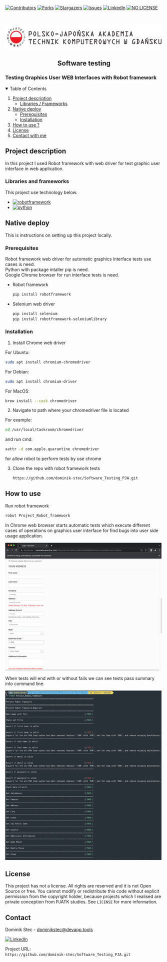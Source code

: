 <!--
*** Thanks for checking out c. If you have a suggestion
*** that would make this better, please fork the repo and create a pull request
*** or simply open an issue with the tag "enhancement".
*** Thanks again! Now go create something AMAZING! :D
-->

<!-- PROJECT SHIELDS -->
<!--
*** I'm using markdown "reference style" links for readability.
*** Reference links are enclosed in brackets [ ] instead of parentheses ( ).
*** See the bottom of this document for the declaration of the reference variables
*** for contributors-url, forks-url, etc. This is an optional, concise syntax you may use.
*** https://www.markdownguide.org/basic-syntax/#reference-style-links
-->

[![Contributors][contributors-shield]][contributors-url]
[![Forks][forks-shield]][forks-url]
[![Stargazers][stars-shield]][stars-url]
[![Issues][issues-shield]][issues-url]
[![LinkedIn][linkedin-shield]][linkedin-url]
[![NO LICENSE][license-shield]][license-url]

<!-- PROJECT LOGO -->
<br />
<p align="center">
  <a href="https://gdansk.pja.edu.pl/pl/">
    <img src="images/logo.jpg" alt="Logo" width="540" height="80">
  </a>

  <h2 align="center">Software testing</h2>

  <p align="center">
    <h3> Testing Graphics User WEB Interfaces with Robot framework </h3>
    <!-- <br />
    <a href="https://github.com/dccstcc/TAU_PJATK_practice/tree/master/lab_7_Robot/Project_Robot_framework"><strong>» go to CODE »</strong></a>
    <br />
    <br /> -->
    <!-- <a href="https://github.com/othneildrew/Best-README-Template">View Demo</a>
    ·
    <a href="https://github.com/othneildrew/Best-README-Template/issues">Report Bug</a>
    ·
    <a href="https://github.com/othneildrew/Best-README-Template/issues">Request Feature</a> -->
  </p>
</p>

<!-- TABLE OF CONTENTS -->
<details open="open">
  <summary>Table of Contents</summary>
  <ol>
    <li>
      <a href="#project-description">Project description</a>
      <ul>
        <li><a href="#libraries-and-frameworks">Libraries / Frameworks</a></li>
      </ul>
    </li>
    <li>
      <a href="#native-deploy">Native deploy</a>
      <ul>
        <li><a href="#prerequisites">Prerequisites</a></li>
        <li><a href="#installation">Installation</a></li>
      </ul>
    </li>
    <li><a href="#how-to-use">How to use ?</a></li>
    <!-- <li><a href="#roadmap">Roadmap</a></li>
    <li><a href="#contributing">Contributing</a></li> -->
    <li><a href="#license">License</a></li>
    <li><a href="#contact">Contact with me</a></li>
    <!-- <li><a href="#acknowledgements">Acknowledgements</a></li> -->
  </ol>
</details>

<!-- ABOUT THE PROJECT -->

## Project description

<p> In this project I used Robot framework with web driver for test graphic user interface in web application. </p>

### Libraries and frameworks

This project use technology below.

- [![robotframework][robotframework-shield]][robotframework-url]
- [![python][python-shield]][python-url]

<!-- GETTING STARTED -->

## Native deploy

This is instructions on setting up this project locally.

### Prerequisites

Robot framework web driver for automatic graphics interface tests use cases is need. <br />
Python with package intaller pip is need. <br />
Google Chrome browser for run interface tests is need. <br />

- Robot framework

  ```sh
  pip install robotframework
  ```

- Selenium web driver
  ```sh
  pip install selenium
  pip install robotframework-seleniumlibrary
  ```

### Installation

1. Install Chrome web driver

For Ubuntu:

```sh
sudo apt install chromium-chromedriver
```

For Debian:

```sh
sudo apt install chromium-driver
```

For MacOS:

```sh
brew install --cask chromedriver
```

2. Navigate to path where your chromedriver file is located

For example:

```sh
cd /usr/local/Caskroom/chromedriver
```

and run cmd:

```sh
xattr -d com.apple.quarantine chromedriver
```

for allow robot to perform tests by use chrome

3. Clone the repo with robot framework tests
   ```sh
   https://github.com/dominik-stec/Software_Testing_PJA.git
   ```

<!-- USAGE EXAMPLES -->

## How to use

Run robot framework

```sh
robot Project_Robot_framework
```

In Chrome web browser starts automatic tests which execute different cases of operations on graphics user interface for find bugs into user side usage application.

 <img src="images/test_example.png" width="500"/>
   
<!-- [![browser][browser]][browser]
 -->

When tests will end with or without fails we can see tests pass summary into command line.

<img src="images/test_cmd.png" width="500"/>

<!-- [![summary][summary]][summary] -->

<!-- _For more examples, please refer to the [Documentation](https://example.com)_ -->

<!-- ROADMAP
## Roadmap

See the [open issues](https://github.com/othneildrew/Best-README-Template/issues) for a list of proposed features (and known issues).

-->

<!-- CONTRIBUTING
## Contributing

Contributions are what make the open source community such an amazing place to learn, inspire, and create. Any contributions you make are **greatly appreciated**.

1. Fork the Project
2. Create your Feature Branch (`git checkout -b feature/AmazingFeature`)
3. Commit your Changes (`git commit -m 'Add some AmazingFeature'`)
4. Push to the Branch (`git push origin feature/AmazingFeature`)
5. Open a Pull Request

-->

<!-- LICENSE -->

## License

This project has not a license.
All rights are reserved and it is not Open Source or free. You cannot modify or redistribute this code without explicit permission from the copyright holder, because projects which I realised are private conception from PJATK studies.
See `LICENSE` for more information.

<!-- CONTACT -->

## Contact

Dominik Stec - dominikstec@devapp.tools

[![LinkedIn][linkedin-shield]][linkedin-url]

Project URL:
<br />
`https://github.com/dominik-stec/Software_Testing_PJA.git`

<!-- ACKNOWLEDGEMENTS
## Acknowledgements
* [GitHub Emoji Cheat Sheet](https://www.webpagefx.com/tools/emoji-cheat-sheet)
* [Img Shields](https://shields.io)
* [Choose an Open Source License](https://choosealicense.com)
* [GitHub Pages](https://pages.github.com)
* [Animate.css](https://daneden.github.io/animate.css)
* [Loaders.css](https://connoratherton.com/loaders)
* [Slick Carousel](https://kenwheeler.github.io/slick)
* [Smooth Scroll](https://github.com/cferdinandi/smooth-scroll)
* [Sticky Kit](http://leafo.net/sticky-kit)
* [JVectorMap](http://jvectormap.com)
* [Font Awesome](https://fontawesome.com)

-->

<!-- MARKDOWN LINKS & IMAGES -->
<!-- https://www.markdownguide.org/basic-syntax/#reference-style-links -->

[contributors-shield]: https://img.shields.io/github/contributors/dccstcc/TAU_PJATK_practice.svg?style=for-the-badge
[contributors-url]: https://github.com/dccstcc/TAU_PJATK_practice/graphs/contributors
[forks-shield]: https://img.shields.io/github/forks/dccstcc/TAU_PJATK_practice.svg?style=for-the-badge
[forks-url]: https://github.com/dccstcc/TAU_PJATK_practice/network/members
[stars-shield]: https://img.shields.io/github/stars/dccstcc/TAU_PJATK_practice.svg?style=for-the-badge
[stars-url]: https://github.com/dccstcc/TAU_PJATK_practice/stargazers
[issues-shield]: https://img.shields.io/github/issues/dccstcc/TAU_PJATK_practice.svg?style=for-the-badge
[issues-url]: https://github.com/dccstcc/TAU_PJATK_practice/issues
[license-shield]: https://img.shields.io/badge/License-NONE-orange
[license-url]: https://github.com/dccstcc/TAU_PJATK_practice/blob/master/LICENSE.md
[linkedin-shield]: https://img.shields.io/badge/-LinkedIn-black.svg?style=for-the-badge&logo=linkedin&colorB=555
[linkedin-url]: https://www.linkedin.com/in/dominik-stec
[product-screenshot]: images/screenshot.png
[junit-shield]: https://img.shields.io/badge/-JUnit-green
[junit-url]: https://junit.org/junit5/
[mockito-shield]: https://img.shields.io/badge/-Mockito-red
[mockito-url]: https://site.mockito.org/
[docker-shield]: https://img.shields.io/badge/-Docker-blue
[docker-url]: https://www.docker.com/
[maven-shield]: https://img.shields.io/badge/-Maven-white
[maven-url]: https://maven.apache.org/
[cucumber-shield]: https://img.shields.io/badge/-Cucumber-green
[cucumber-url]: https://cucumber.io/
[jetty-shield]: https://img.shields.io/badge/-Jetty-red
[jetty-url]: https://www.eclipse.org/jetty/
[jmeter-shield]: https://img.shields.io/badge/-Jmeter-green
[jmeter-url]: https://jmeter.apache.org/
[selenium-shield]: https://img.shields.io/badge/-Selenium-yellow
[selenium-url]: https://www.selenium.dev/
[robotframework-shield]: https://img.shields.io/badge/-Robot-black
[robotframework-url]: https://robotframework.org/
[python-shield]: https://img.shields.io/badge/-Python-yellow
[python-url]: https://www.python.org/
[server_run]: images/server_run.png
[client_run]: images/client_run.png
[client]: images/client.png
[jetty_run]: images/jetty_run.png
[browser]: images/browser.png
[summary]: images/summary.png
